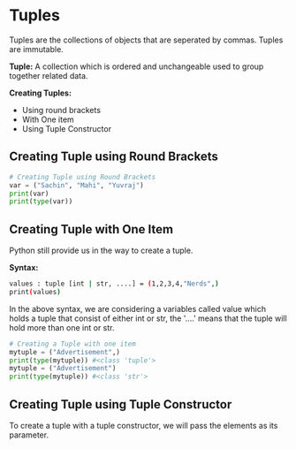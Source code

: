 # **Tuples**
Tuples are the collections of objects that are seperated by commas.
Tuples are immutable.

**Tuple:** A collection which is ordered and unchangeable used to group together related data.

**Creating Tuples:**
* Using round brackets
* With One item
* Using Tuple Constructor

## Creating Tuple using Round Brackets

```py
# Creating Tuple using Round Brackets
var = ("Sachin", "Mahi", "Yuvraj")
print(var)
print(type(var))
```

## Creating Tuple with One Item
Python still provide us in the way to create a tuple.

**Syntax:**
```bash
values : tuple [int | str, ....] = (1,2,3,4,"Nerds",)
print(values)
```
In the above syntax, we are considering a variables called value which holds a tuple that consist of either int or str, the '....' means that the tuple will hold more than one int or str.

```py
# Creating a Tuple with one item
mytuple = ("Advertisement",)
print(type(mytuple)) #<class 'tuple'>
mytuple = ("Advertisement")
print(type(mytuple)) #<class 'str'>
```

## Creating Tuple using Tuple Constructor
To create a tuple with a tuple constructor, we will pass the elements as its parameter.

```py

```